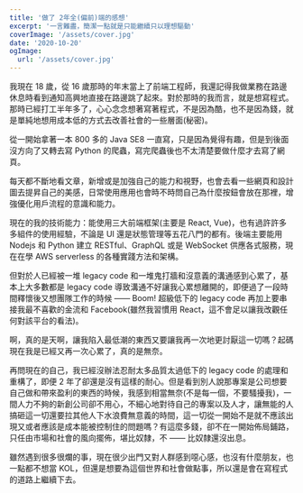 ```yaml
---
title: '做了 2年全(偏前)端的感想'
excerpt: '一言難盡，簡潔一點就是只能繼續只以理想驅動'
coverImage: '/assets/cover.jpg'
date: '2020-10-20'
ogImage:
  url: '/assets/cover.jpg'
---
```


我現在 18 歲，從 16 歲那時的年末當上了前端工程師，我還記得我做業務在路邊休息時看到通知高興地直接在路邊跳了起來。對於那時的我而言，就是想寫程式。那時已經打工半年多了，心心念念想著寫著程式，不是因為酷，也不是因為錢，就是單純地想用成本低的方式去改善社會的一些層面(秘密)。

從一開始拿著一本 800 多的 Java SE8 一直寫，只是因為覺得有趣，但是到後面沒方向了又轉去寫 Python 的爬蟲，寫完爬蟲後也不太清楚要做什麼才去寫了網頁。

每天都不斷地看文章，新增或是加強自己的能力和視野，也會去看一些網頁和設計圖去提昇自己的美感，日常使用應用也會時不時問自己為什麼按鈕會放在那裡，增強優化用戶流程的意識和能力。

現在的我的技術能力：能使用三大前端框架(主要是 React, Vue)，也有過許許多多組件的使用經驗，不論是 UI 還是狀態管理等五花八門的都有。後端主要能用 Nodejs 和 Python 建立 RESTful、GraphQL 或是 WebSocket 供應各式服務，現在在學 AWS serverless 的各種實踐方法和架構。

但對於人已經被一堆 legacy code 和一堆鬼打牆和沒意義的溝通感到心累了，基本上大多數都是 legacy code 導致溝通不好讓我心累想離開的，即便過了一段時間釋懷後又想團隊工作的時候 —— Boom! 超級低下的 legacy code 再加上要串接我最不喜歡的金流和 Facebook(雖然我習慣用 React，這不會足以讓我改觀任何對該平台的看法)。

啊，真的是天啊，讓我陷入最低潮的東西又要讓我再一次地更討厭這一切嗎？起碼現在我是已經又再一次心累了，真的是無奈。

再問現在的自己，我已經沒辦法忍耐太多品質太過低下的 legacy code 的處理和重構了，即便 2 年了卻還是沒有這樣的耐心。但是看到別人說那專案是公司想要自己做和帶來盈利的東西的時候，我感到相當無奈(不是每一個，不要騷擾我)，一間人力不夠的新創公司卻不用心，不細心地對待自己的專案以及人才，讓無能的人搞砸這一切還要拉其他人下水浪費無意義的時間，這一切從一開始不是就不應該出現又或者應該是成本能被控制住的問題嗎？有這麼多錢，卻不在一開始佈局鋪路，只任由市場和社會的風向擺佈，堪比奴隸，不 —— 比奴隸還沒出息。

雖然遇到很多很爛的事，現在很少出門又對人群感到噁心感，也沒有什麼朋友，也一點都不想當 KOL，但還是想要為這個世界和社會做點事，所以還是會在寫程式的道路上繼續下去。
